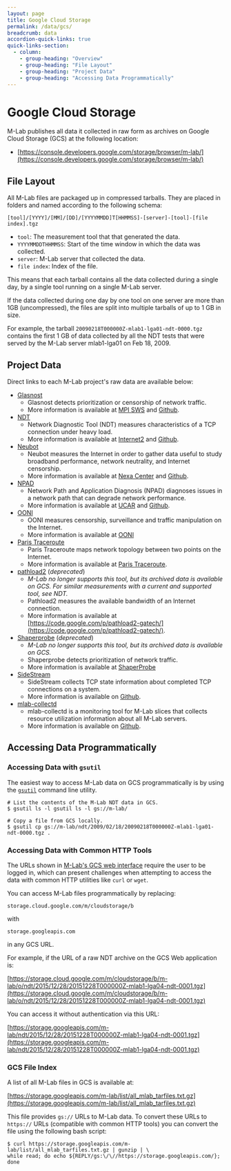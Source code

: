 ```yaml
---
layout: page
title: Google Cloud Storage
permalink: /data/gcs/
breadcrumb: data
accordion-quick-links: true
quick-links-section:
  - column:
    - group-heading: "Overview"
    - group-heading: "File Layout"
    - group-heading: "Project Data"
    - group-heading: "Accessing Data Programmatically"
---
```


# Google Cloud Storage

M-Lab publishes all data it collected in raw form as archives on Google Cloud Storage (GCS) at the following location:

* [https://console.developers.google.com/storage/browser/m-lab/](https://console.developers.google.com/storage/browser/m-lab/)

## File Layout

All M-Lab files are packaged up in compressed tarballs. They are placed in folders and named according to the following schema:

`[tool]/[YYYY]/[MM]/[DD]/[YYYYMMDD]T[HHMMSS]-[server]-[tool]-[file index].tgz`

* `tool`: The measurement tool that that generated the data.
* `YYYYMMDDTHHMMSS`: Start of the time window in which the data was collected.
* `server`: M-Lab server that collected the data.
* `file index`: Index of the file.

This means that each tarball contains all the data collected during a single day, by a single tool running on a single M-Lab server.

If the data collected during one day by one tool on one server are more than 1GB (uncompressed), the files are split into multiple tarballs of up to 1 GB in size.

For example, the tarball `20090218T000000Z-mlab1-lga01-ndt-0000.tgz` contains the first 1 GB of data collected by all the NDT tests that were served by the M-Lab server mlab1-lga01 on Feb 18, 2009.

## Project Data

Direct links to each M-Lab project's raw data are available below:

* [Glasnost](https://console.developers.google.com/storage/browser/m-lab/glasnost/)
  * Glasnost detects prioritization or censorship of network traffic.
  * More information is available at [MPI SWS](http://broadband.mpi-sws.org/transparency/bttest-mlab.php) and [Github](https://github.com/marcelscode/glasnost).
* [NDT](https://console.developers.google.com/storage/browser/m-lab/ndt/)
  * Network Diagnostic Tool (NDT) measures characteristics of a TCP connection under heavy load.
  * More information is available at [Internet2](http://software.internet2.edu/ndt/) and [Github](https://github.com/ndt-project/ndt).
* [Neubot](https://console.developers.google.com/storage/browser/m-lab/neubot/)
  * Neubot measures the Internet in order to gather data useful to study broadband performance, network neutrality, and Internet censorship.
  * More information is available at [Nexa Center](https://neubot.nexacenter.org/) and [Github](https://github.com/neubot).
* [NPAD](https://console.developers.google.com/storage/browser/m-lab/npad/)
  * Network Path and Application Diagnosis (NPAD) diagnoses issues in a network path that can degrade network performance.
  * More information is available at [UCAR](http://www.ucar.edu/npad/) and [Github](https://github.com/npad/npad).
* [OONI](https://console.developers.google.com/storage/browser/m-lab/ooni/)
  * OONI measures censorship, surveillance and traffic manipulation on the Internet.
  * More information is available at [OONI](https://ooni.torproject.org/)
* [Paris Traceroute](https://console.developers.google.com/storage/browser/m-lab/paris-traceroute/)
  * Paris Traceroute maps network topology between two points on the Internet.
  * More information is available at [Paris Traceroute](http://www.paris-traceroute.net/).
* [pathload2](https://console.developers.google.com/storage/browser/m-lab/pathload2/) (*deprecated*)
  * *M-Lab no longer supports this tool, but its archived data is available on GCS. For similar measurements with a current and supported tool, see NDT.*
  * Pathload2 measures the available bandwidth of an Internet connection.
  * More information is available at [https://code.google.com/p/pathload2-gatech/](https://code.google.com/p/pathload2-gatech/).
* [Shaperprobe](https://console.developers.google.com/storage/browser/m-lab/shaperprobe/) (*deprecated*)
  * *M-Lab no longer supports this tool, but its archived data is available on GCS.*
  * Shaperprobe detects prioritization of network traffic.
  * More information is available at [ShaperProbe](http://netinfer.net/diffprobe/shaperprobe.html)
* [SideStream](https://console.developers.google.com/storage/browser/m-lab/sidestream/)
  * SideStream collects TCP state information about completed TCP connections on a system.
  * More information is available on [Github](https://github.com/npad/sidestream).
* [mlab-collectd](https://console.developers.google.com/storage/browser/m-lab/utilization/)
  * mlab-collectd is a monitoring tool for M-Lab slices that collects resource utilization information about all M-Lab servers.
  * More information is available on [Github](https://github.com/m-lab/collectd-mlab).

## Accessing Data Programmatically

### Accessing Data with `gsutil`

The easiest way to access M-Lab data on GCS programmatically is by using the [`gsutil`](https://cloud.google.com/storage/docs/gsutil) command line utility.

~~~ shell
# List the contents of the M-Lab NDT data in GCS.
$ gsutil ls -l gsutil ls -l gs://m-lab/

# Copy a file from GCS locally.
$ gsutil cp gs://m-lab/ndt/2009/02/18/20090218T000000Z-mlab1-lga01-ndt-0000.tgz .
~~~

### Accessing Data with Common HTTP Tools

The URLs shown in [M-Lab's GCS web interface](https://console.developers.google.com/storage/browser/m-lab/) require the user to be logged in, which can present challenges when attempting to access the data with common HTTP utilities like `curl` or `wget`.

You can access M-Lab files programmatically by replacing:

`storage.cloud.google.com/m/cloudstorage/b`

with

`storage.googleapis.com`

in any GCS URL.

For example, if the URL of a raw NDT archive on the GCS Web application is:

[https://storage.cloud.google.com/m/cloudstorage/b/m-lab/o/ndt/2015/12/28/20151228T000000Z-mlab1-lga04-ndt-0001.tgz](https://storage.cloud.google.com/m/cloudstorage/b/m-lab/o/ndt/2015/12/28/20151228T000000Z-mlab1-lga04-ndt-0001.tgz)

You can access it without authentication via this URL:

[https://storage.googleapis.com/m-lab/ndt/2015/12/28/20151228T000000Z-mlab1-lga04-ndt-0001.tgz](https://storage.googleapis.com/m-lab/ndt/2015/12/28/20151228T000000Z-mlab1-lga04-ndt-0001.tgz)

### GCS File Index

A list of all M-Lab files in GCS is available at:

[https://storage.googleapis.com/m-lab/list/all_mlab_tarfiles.txt.gz](https://storage.googleapis.com/m-lab/list/all_mlab_tarfiles.txt.gz)

This file provides `gs://` URLs to M-Lab data. To convert these URLs to `https://` URLs (compatible with common HTTP tools) you can convert the file using the following bash script:

~~~shell
$ curl https://storage.googleapis.com/m-lab/list/all_mlab_tarfiles.txt.gz | gunzip | \
while read; do echo ${REPLY/gs:\/\//https://storage.googleapis.com/}; done
~~~
